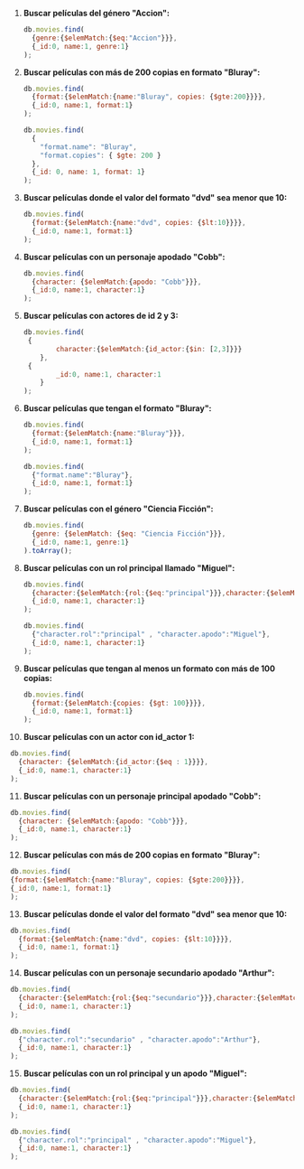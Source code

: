 1. **Buscar películas del género "Accion":**

   ``` javascript
   db.movies.find(
     {genre:{$elemMatch:{$eq:"Accion"}}},
     {_id:0, name:1, genre:1}
   );
   ```

2. **Buscar películas con más de 200 copias en formato "Bluray":**

   ``` javascript
   db.movies.find(
     {format:{$elemMatch:{name:"Bluray", copies: {$gte:200}}}},
     {_id:0, name:1, format:1}
   );
   ```

   ``` javascript
   db.movies.find(
     {
       "format.name": "Bluray",
       "format.copies": { $gte: 200 }
     },
     {_id: 0, name: 1, format: 1}
   );
   
   ```

3. **Buscar películas donde el valor del formato "dvd" sea menor que 10:**

   ``` javascript
   db.movies.find(
     {format:{$elemMatch:{name:"dvd", copies: {$lt:10}}}},
     {_id:0, name:1, format:1}
   );
   ```

4. **Buscar películas con un personaje apodado "Cobb":**

   ``` javascript
   db.movies.find(
     {character: {$elemMatch:{apodo: "Cobb"}}},
     {_id:0, name:1, character:1}
   );
   ```

5. **Buscar películas con actores de id 2 y 3:**

   ``` javascript
   db.movies.find(
   	{
           character:{$elemMatch:{id_actor:{$in: [2,3]}}}
       },
   	{
           _id:0, name:1, character:1
       }
   );
   ```

6. **Buscar películas que tengan el formato "Bluray":**

   ``` javascript
   db.movies.find(
     {format:{$elemMatch:{name:"Bluray"}}},
     {_id:0, name:1, format:1}
   );
   ```

   ``` javascript
   db.movies.find(
     {"format.name":"Bluray"},
     {_id:0, name:1, format:1}
   );
   ```

   

7. **Buscar películas con el género "Ciencia Ficción":**

   ``` javascript
   db.movies.find(
     {genre: {$elemMatch: {$eq: "Ciencia Ficción"}}},
     {_id:0, name:1, genre:1}
   ).toArray();
   ```

8. **Buscar películas con un rol principal llamado "Miguel":**

   ``` javascript
   db.movies.find(
     {character:{$elemMatch:{rol:{$eq:"principal"}}},character:{$elemMatch:{apodo:{$eq:"Miguel"}}}},
     {_id:0, name:1, character:1}  
   );
   ```

   ``` javascript
   db.movies.find(
     {"character.rol":"principal" , "character.apodo":"Miguel"},
     {_id:0, name:1, character:1}  
   );
   ```

9. **Buscar películas que tengan al menos un formato con más de 100 copias:**

   ``` javascript
   db.movies.find(
     {format:{$elemMatch:{copies: {$gt: 100}}}},
     {_id:0, name:1, format:1} 
   );
   ```

10. **Buscar películas con un actor con id_actor 1:**

   ```javascript
   db.movies.find(
     {character: {$elemMatch:{id_actor:{$eq : 1}}}},
     {_id:0, name:1, character:1}
   );
   ```

11. **Buscar películas con un personaje principal apodado "Cobb":**

   ``` javascript
   db.movies.find(
     {character: {$elemMatch:{apodo: "Cobb"}}},
     {_id:0, name:1, character:1}
   );
   ```
12. **Buscar películas con más de 200 copias en formato "Bluray":**

   ``` javascript
db.movies.find(
  {format:{$elemMatch:{name:"Bluray", copies: {$gte:200}}}},
  {_id:0, name:1, format:1}
);  
   ```

13. **Buscar películas donde el valor del formato "dvd" sea menor que 10:**

   ``` javascript
   db.movies.find(
     {format:{$elemMatch:{name:"dvd", copies: {$lt:10}}}},
     {_id:0, name:1, format:1}
   );
   ```

14. **Buscar películas con un personaje secundario apodado "Arthur":**

``` javascript
db.movies.find(
  {character:{$elemMatch:{rol:{$eq:"secundario"}}},character:{$elemMatch:{apodo:{$eq:"Arthur"}}}},
  {_id:0, name:1, character:1}  
);
```

``` javascript
db.movies.find(
  {"character.rol":"secundario" , "character.apodo":"Arthur"},
  {_id:0, name:1, character:1}  
);
```

15. **Buscar películas con un rol principal y un apodo "Miguel":**

``` javascript
db.movies.find(
  {character:{$elemMatch:{rol:{$eq:"principal"}}},character:{$elemMatch:{apodo:{$eq:"Miguel"}}}},
  {_id:0, name:1, character:1}  
);
```

``` javascript
db.movies.find(
  {"character.rol":"principal" , "character.apodo":"Miguel"},
  {_id:0, name:1, character:1}  
);
```
